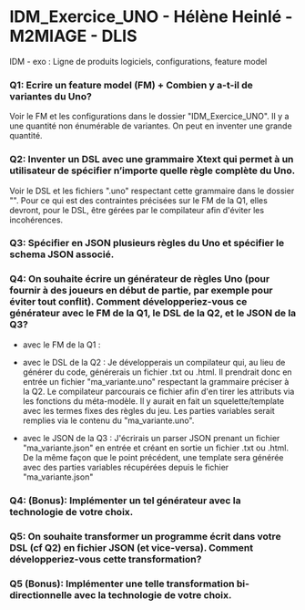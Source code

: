 # IDM_Exercice_UNO - Hélène Heinlé - M2MIAGE - DLIS
IDM - exo : Ligne de produits logiciels, configurations, feature model 

### Q1: Ecrire un feature model (FM) + Combien y a-t-il de variantes du Uno? 

Voir le FM et les configurations dans le dossier "IDM_Exercice_UNO".
Il y a une quantité non énumérable de variantes. On peut en inventer une grande quantité.

### Q2: Inventer un DSL avec une grammaire Xtext qui permet à un utilisateur de spécifier n’importe quelle règle complète du Uno. 

Voir le DSL et les fichiers ".uno" respectant cette grammaire dans le dossier "".
Pour ce qui est des contraintes précisées sur le FM de la Q1, elles devront, pour le DSL, être gérées par le compilateur afin d'éviter les incohérences.

### Q3: Spécifier en JSON plusieurs règles du Uno et spécifier le schema JSON associé. 

### Q4: On souhaite écrire un générateur de règles Uno (pour fournir à des joueurs en début de partie, par exemple pour éviter tout conflit). Comment développeriez-vous ce générateur avec le FM de la Q1, le DSL de la Q2, et le JSON de la Q3?

  * avec le FM de la Q1 :
  
  * avec le DSL de la Q2 :
  Je développerais un compilateur qui, au lieu de générer du code, générerais un fichier .txt ou .html. Il prendrait donc en entrée un fichier "ma_variante.uno" respectant la grammaire préciser à la Q2. Le compilateur parcourais ce fichier afin d'en tirer les attributs via les fonctions du méta-modèle. Il y aurait en fait un squelette/template avec les termes fixes des règles du jeu. Les parties variables serait remplies via le contenu du "ma_variante.uno".
  
  * avec le JSON de la Q3 :
  J'écrirais un parser JSON prenant un fichier "ma_variante.json" en entrée et créant en sortie un fichier .txt ou .html. De la même façon que le point précédent, une template sera générée avec des parties variables récupérées depuis le fichier "ma_variante.json"

### Q4: (Bonus): Implémenter un tel générateur avec la technologie de votre choix.

### Q5: On souhaite transformer un programme écrit dans votre DSL (cf Q2) en fichier JSON (et vice-versa). Comment développeriez-vous cette transformation? 

### Q5 (Bonus): Implémenter une telle transformation bi-directionnelle avec la technologie de votre choix.


